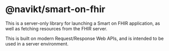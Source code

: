 # @navikt/smart-on-fhir

This is a server-only library for launching a Smart on FHIR application, as well as fetching resources from the FHIR
server.

This is built on modern Request/Response Web APIs, and is intended to be used in a server environment.
